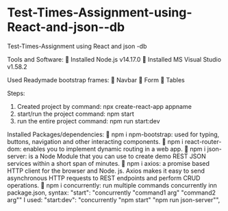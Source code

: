 # Test-Times-Assignment-using-React-and-json--db
Test-Times-Assignment using React and json -db


Tools and Software:
 Installed Node.js v14.17.0
 Installed MS Visual Studio v1.58.2

Used Readymade bootstrap frames:
 Navbar
 Form
 Tables

Steps:
1. Created project by command: npx create-react-app appname
2. start/run the project command: npm start
3. run the entire project command: npm run start:dev

Installed Packages/dependencies:
 npm i npm-bootstrap: used for typing, buttons, navigation and other interacting
components.
 npm i react-router-dom: enables you to implement dynamic routing in a web app.
 npm i json-server: is a Node Module that you can use to create demo REST JSON
services within a short span of minutes.
 npm i axios: a promise based HTTP client for the browser and Node. js. Axios makes
it easy to send asynchronous HTTP requests to REST endpoints and perform CRUD
operations.
 npm i concurrently: run multiple commands concurrently inn
package.json,
syntax:
"start": "concurrently \"command1 arg\" \"command2 arg\""
I used:
 "start:dev": "concurrently \"npm start\" \"npm run json-server\"",
